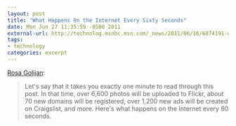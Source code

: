 ```yaml
---
layout: post
title: "What Happens On the Internet Every Sixty Seconds"
date: Mon Jun 27 11:35:59 -0500 2011
external-url: http://technolog.msnbc.msn.com/_news/2011/06/16/6874191-what-happens-on-the-internet-every-60-seconds
tags:
- technology
categories: excerpt
---
```

[Rosa Golijan](http://technolog.msnbc.msn.com/_news/2011/06/16/6874191-what-happens-on-the-internet-every-60-seconds):

> Let's say that it takes you exactly one minute to read through this post. In that time, over 6,600 photos will be uploaded to Flickr, about 70 new domains will be registered, over 1,200 new ads will be created on Craigslist, and more. Here's what happens on the Internet every 60 seconds.
